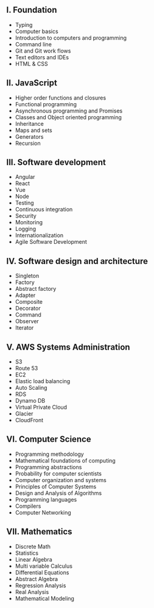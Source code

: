 I. Foundation
-----------------------------
- Typing
- Computer basics
- Introduction to computers and programming
- Command line
- Git and Git work flows
- Text editors and IDEs
- HTML & CSS


II. JavaScript
-----------------------------
- Higher order functions and closures
- Functional programming
- Asynchronous programming and Promises
- Classes and Object oriented programming
- Inheritance
- Maps and sets
- Generators
- Recursion


III. Software development
-----------------------------
- Angular
- React
- Vue
- Node
- Testing
- Continuous integration
- Security
- Monitoring
- Logging 
- Internationalization 
- Agile Software Development


IV. Software design and architecture
--------------------------------------
- Singleton
- Factory
- Abstract factory
- Adapter
- Composite
- Decorator
- Command
- Observer
- Iterator


V. AWS Systems Administration
--------------------------------------
- S3
- Route 53
- EC2
- Elastic load balancing
- Auto Scaling
- RDS
- Dynamo DB
- Virtual Private Cloud
- Glacier
- CloudFront


VI. Computer Science 
-----------------------------
- Programming methodology
- Mathematical foundations of computing
- Programming abstractions
- Probability for computer scientists
- Computer organization and systems
- Principles of Computer Systems
- Design and Analysis of Algorithms
- Programming languages
- Compilers
- Computer Networking


VII. Mathematics
-----------------------------
- Discrete Math
- Statistics
- Linear Algebra
- Multi variable Calculus
- Differential Equations
- Abstract Algebra
- Regression Analysis
- Real Analysis
- Mathematical Modeling
